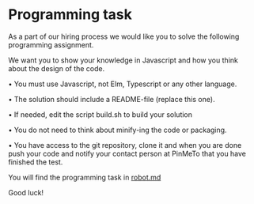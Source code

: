 # Programming task

As a part of our hiring process we would like you to solve the following programming assignment.

We want you to show your knowledge in Javascript and how you think about the design of the code.

• You must use Javascript, not Elm, Typescript or any other language.

• The solution should include a README-file (replace this one).

• If needed, edit the script build.sh to build your solution

• You do not need to think about minify-ing the code or packaging.

• You have access to the git repository, clone it and when you are done push your code and notify your contact person at PinMeTo that you have finished the test.

You will find the programming task in [robot.md](./robot.md)

Good luck!
